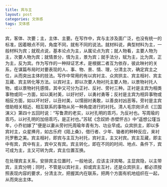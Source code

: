 ```yaml
---
title: 宾与主
layout: post
categories: 文体感
tags: 文体感
---
```


宾，客体、次要；主，主体、主要。在写作中，宾与主涉及面广泛，也没有统一的标准，因着眼点不同，角度不同，就有不同的说法。就材料说，典型材料为主，一般材料为宾；就观点说，基本论点为主，从属论点为宾；就人物看，主要人物为主，次要人物为宾；就情景分，情为主，景为宾；就手法分，赋为主，比为宾，正为主，反为宾。作为写作的一种辩证艺术，是根据二者互为依存，彼此映衬的关系，在谋篇布局时对要表现的人、事、物、景、情、理，分清主次，确定宾主之位，从而突出主体的技法。写作中常用的有以宾衬主、众宾拱主、宾主相衬、宾主互藏、宾主转化等方法。以宾衬主，即以次要人物衬托主要人物，以景物衬托人物，或以景物衬托感情，其中又可分为正衬、反衬、旁衬三种。正衬是主宾为相类事物或同一方面，如以美衬美，以好衬好，以勇衬勇等；反衬是主宾为相异事物或相反方面，如以坏衬好，以丑衬美，以懦弱衬勇敢，以善良衬凶恶等。旁衬是主宾借助相关相近、相互联系的事物从另一种角度进行的衬托。清人毛宗岗评点《三国演义》第四十五回时说：“写鲁肃的老实，以衬孔明的乖巧，为反衬也。写周瑜的乖巧，以衬孔明的加倍乖巧，是正衬也。”苏轼《念奴娇·赤壁怀古》中“遥想公瑾当年，小乔初嫁了”便是以妻从旁衬托周瑜年青有为、功业早成。众宾拱主，即以多宾衬主，众星捧月，如古乐府《陌上桑》，借行者、少年、锄者的种种反应，来衬托罗敷之美。宾主相衬，即宾与主互为衬托，宾衬主，主又衬宾。宾主互藏，即主中有宾，宾中有主，宾中又有宾。宾主转化，即在不同的时间、地点、条件下，宾可成为主，主又可转为宾，宾主位置互换。

在处理宾主关系，安排宾主位置时，一般地说，应该主详宾略，主显宾隐，以主带宾，主宾分明；同时，不管是以宾衬主，抑或宾主互衬，还是众宾拱主，都必须按照表现内容的要求，分清主次，把握其内在联系，把两个方面有机地组织在一起，从而突出主体。 